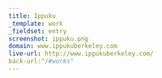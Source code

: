 ```yaml
---
title: Ippuku
_template: work
_fieldset: entry
screenshot: ippuku.png
domain: www.ippukuberkeley.com
live-url: http://www.ippukuberkeley.com/
back-url:"/#works"
---
```

